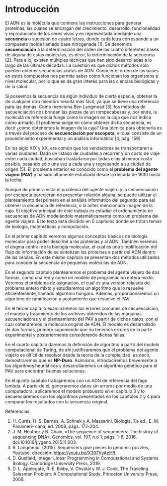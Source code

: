 # Introducción

El ADN es la molécula que contiene las instrucciones para generar proteínas, las cuales se encargan del crecimiento, desarrollo, funcionalidad y reproducción de los seres vivos y es representada mediante una **secuencia** o sucesión de cuatro letras, donde cada letra corresponde a un compuesto molde llamado base nitrogenada [1]. Se denomina **secuenciación** a la determinación del orden de las cuatro diferentes bases de alguna de estas moléculas, es decir, la determinación de la secuencia [2]. Para ello, existen múltiples técnicas que han sido desarrolladas a lo largo de las últimas décadas. La cuestión es que dichos métodos sólo pueden obtener secuencias cortas de ADN. Conocer el orden de las bases en estos compuestos nos permite saber cómo funcionan los organismos a nivel molecular, por lo que es de gran interés para las ciencias biológicas y de la salud.

Si poseemos la secuencia de algún individuo de cierta especie, obtener la de cualquier otro miembro resulta más fácil, ya que se tiene una referencia para las demás. Como menciona Ben Langmead [3], los métodos de secuenciación nos brindan las piezas de un rompecabezas y, por ende, la molécula de referencia funge como la imagen en la caja que nos indica cómo armarlo. El problema surge en cómo obtener dicha secuencia, es decir ¿cómo obtenemos la imagen de la caja? Una técnica para obtenerla es a través del proceso de **secuenciación por escopeta**, el cual consiste de un procedimiento experimental y un análisis informático [4, pág. 159].

En los siglo XIX y XX, era común que los vendedores se transportaran a varias ciudades. Dado un listado de ciudades a recorrer y un costo de viaje entre cada ciudad, buscaban trasladarse por todas ellas al menor costo posible, pasando sólo una vez a cada una y regresando a su ciudad de origen [5]. El problema anterior es conocido como el **problema del agente viajero (PAV)** y ha sido altamente estudiado desde la década de 1930 hasta la fecha.

Aunque de primera vista el problema del agente viajero y la secuenciación por escopeta parecieran no presentar relación alguna, se puede utilizar el planteamiento del primero en el análisis informático del segundo para así obtener la secuencia de referencia, o la antes mencionada imagen de la caja. El objetivo principal de este trabajo es estudiar el ordenamiento de secuencias de ADN modelándolo matemáticamente como un problema del agente viajero. Este texto está dividido en 5 capítulos donde se tratan temas de biología, matemáticas y computación.

En el primer capítulo veremos algunos conceptos básicos de biología molecular para poder describir a las proteínas y al ADN. También veremos el dogma central de la biología molecular, el cual es una simplificación del flujo de información de se sintetizan las proteínas a partir del ADN dentro de las células. En este mismo capítulo se presentan dos métodos utilizados para conocer la secuencia de pequeñas moléculas de ADN.

En el segundo capítulo plantearemos el problema del agente viajero de dos formas, como una red y como un modelo de programación entera mixto. Veremos el problema de asignación, el cual es una versión relajada del problema entero mixto y estudiaremos un algoritmo que lo resuelve eficientemente, llamado algoritmo húngaro. Además, proporcionaremos un algoritmo de ramificación y acotamiento que resuelve el PAV.

En el tercer capítulo examinaremos los errores comunes de secuenciación, el manejo y tratamiento de los archivos obtenidos de las máquinas secuenciadoras y el planteamiento del PAV a partir de dichos datos, con el cual obtendremos la molécula original de ADN. El modelo es desarrollado de dos formas, primero suponiendo que no tenemos errores en la parte experimental y posteriormente considerando dichas fallas.

En el cuarto capítulo daremos la definición de algoritmo a partir del modelo computacional de Turing, de ahí justificaremos que el problema del agente viajero es difícil de resolver desde la teoría de la complejidad, es decir, demostraremos que es **NP-Duro**. Asimismo, introduciremos brevemente a los algoritmos heurísticos y desarrollaremos un algoritmo genético para el PAV para encontrar buenas soluciones.

En el quinto capítulo trabajaremos con un ADN de referencia del fago lambda. A partir de él, generaremos datos sin errores por medio de una computadora, aplicaremos el modelo propuesto en el capítulo 3 y lo secuenciaremos con los algoritmos presentados en los capítulos 2 y 4 para comparar los resultados con la secuencia original.

Referencias

1. H. Curtis, H. S. Barnes, A. Schnek y A. Massarini, Biología, 7.a ed., E. M. Panameri- cana, ed. 2008, págs. 172-204.
2. J. M. Heather y B. Chain, «The sequence of sequencers: The history of sequencing DNA», Genomics, vol. 107, n.o 1, págs. 1-8, 2016. doi:10.1016/j.ygeno.2015.11.003.
3. B. Langmead. (2015). Sequencers give pieces to genomic puzzles, Youtube, dirección: https://youtu.be/X307VyAeHfI.
4. D. Gusfield, Integer Linear Programming in Computational and Systems Biology. Cambridge University Press, 2019.
5. D. L. Applegate, R. E. Bixby, V. Chvatál y W. J. Cook, The Traveling Salesman Problem: A Computational Study. Princeton University Press, 2006.


